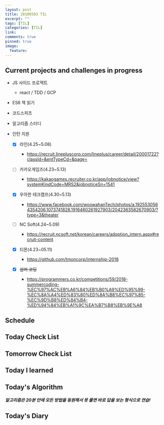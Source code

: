 ```yaml
---
layout: post
title: 20180503 TIL
excerpt: ""
tags: [TIL]
categories: [TIL]
link:
comments: true
pinned: true
image:
  feature:
---
```


## Current projects and challenges in progress

- JS 사이드 프로젝트

  - react / TDD / GCP 

- ES6 책 읽기

- 코드스피츠

- 알고리즘 스터디

- 인턴 지원

  - [x] 라인(4.25~5.08)
    - https://recruit.linepluscorp.com/lineplus/career/detail/20001722?classId=&entTypeCd=&page=


  - [ ] 카카오게임즈(4.23~5.13)
    - https://kakaogames.recruiter.co.kr/app/jobnotice/view?systemKindCode=MRS2&jobnoticeSn=1541


  - [x] 우아한 테크캠프(4.30~5.13)
    - https://www.facebook.com/woowahanTech/photos/a.1925530564354206.1073741828.1916460261927903/2042363582670903/?type=3&theater


  - [ ] NC Soft(4.24~5.09)
    - https://recruit.ncsoft.net/korean/careers/adoption_intern.aspx#recruit-content


  - [x] 티몬(4.23~05.11)
    - https://github.com/tmoncorp/internship-2018


  - [x] ~~섬머 코딩~~
    - https://programmers.co.kr/competitions/59/2018-summercoding-%EC%97%AC%EB%A6%84%EB%B0%A9%ED%95%99-%EC%8A%A4%ED%83%80%ED%8A%B8%EC%97%85-%EC%9D%B8%ED%84%B4-%ED%94%84%EB%A1%9C%EA%B7%B8%EB%9E%A8

## Schedule



## Today Check List



## Tomorrow Check List



## Today I learned



## Today's Algorithm

##### 알고리즘은 20분 안에 모든 방법을 동원해서 못 풀면 바로 답을 보는 형식으로 연습!



## Today's Diary